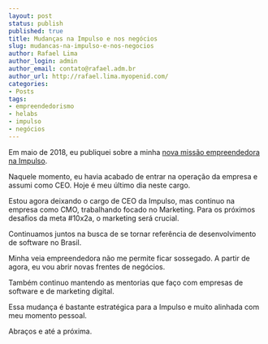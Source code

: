 ```yaml
---
layout: post
status: publish
published: true
title: Mudanças na Impulso e nos negócios
slug: mudancas-na-impulso-e-nos-negocios
author: Rafael Lima
author_login: admin
author_email: contato@rafael.adm.br
author_url: http://rafael.lima.myopenid.com/
categories:
- Posts
tags:
- empreendedorismo
- helabs
- impulso
- negócios
---
```


Em maio de 2018, eu publiquei sobre a minha [nova missão empreendedora na Impulso](https://rafael.adm.br/p/nova-missao-empreendedora-na-impulso).



Naquele momento, eu havia acabado de entrar na operação da empresa e assumi como CEO. Hoje é meu último dia neste cargo.



Estou agora deixando o cargo de CEO da Impulso, mas continuo na empresa como CMO, trabalhando focado no Marketing. Para os próximos desafios da meta #10x2a, o marketing será crucial.



Continuamos juntos na busca de se tornar referência de desenvolvimento de software no Brasil.



Minha veia empreendedora não me permite ficar sossegado. A partir de agora, eu vou abrir novas frentes de negócios.



Também continuo mantendo as mentorias que faço com empresas de software e de marketing digital.



Essa mudança é bastante estratégica para a Impulso e muito alinhada com meu momento pessoal.



Abraços e até a próxima.